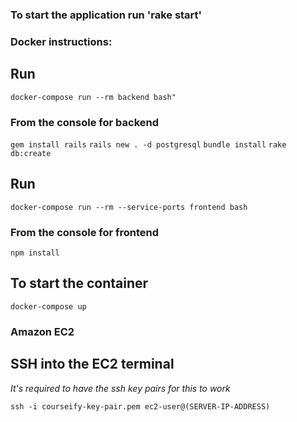 ### To start the application run 'rake start'

### Docker instructions:
## Run 
``` docker-compose run --rm backend bash" ```

### From the console for backend

``` gem install rails ```
``` rails new . -d postgresql ```
``` bundle install ``` 
``` rake db:create ```

## Run 

``` docker-compose run --rm --service-ports frontend bash ```

### From the console for frontend

``` npm install ```

## To start the container

``` docker-compose up ```


### Amazon EC2

## SSH into the EC2 terminal

*It's required to have the ssh key pairs for this to work*

```ssh -i courseify-key-pair.pem ec2-user@(SERVER-IP-ADDRESS)```

